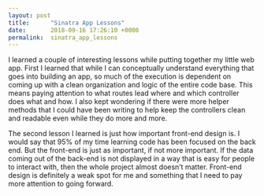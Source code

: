 ```yaml
---
layout: post
title:      "Sinatra App Lessons"
date:       2018-09-16 17:26:10 +0000
permalink:  sinatra_app_lessons
---
```



I learned a couple of interesting lessons while putting together my little web app. First I learned that while I can conceptually understand everything that goes into building an app, so much of the execution is dependent on coming up with a clean organization and logic of the entire code base. This means paying attention to what routes lead where and which controller does what and how. I also kept wondering if there were more helper methods that I could have been writing to help keep the controllers clean and readable even while they do more and more.

The second lesson I learned is just how important front-end design is. I would say that 95% of my time learning code has been focused on the back end. But the front-end is just as important, if not more important. If the data coming out of the back-end is not displayed in a way that is easy for people to interact with, then the whole project almost doesn’t matter. Front-end design is definitely a weak spot for me and something that I need to pay more attention to going forward.
